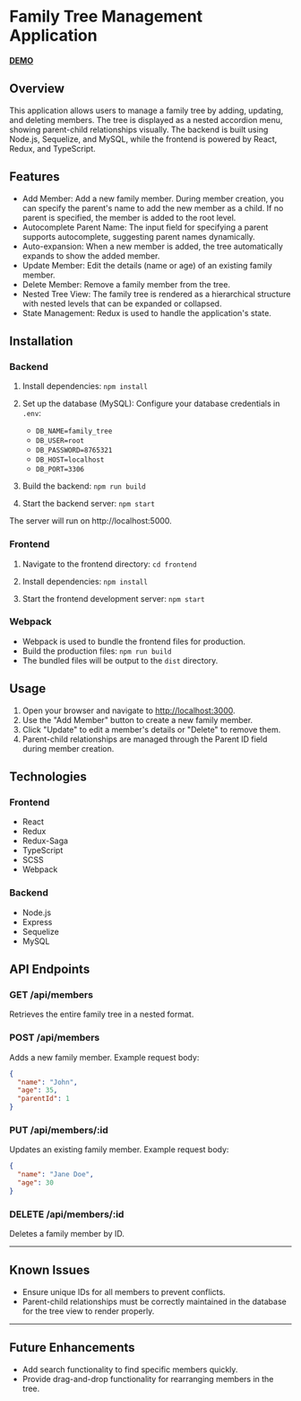 # Family Tree Management Application

[**DEMO**](https://tetianaveremchuk.github.io/family-tree-app/)

## Overview
This application allows users to manage a family tree by adding, updating, and deleting members. The tree is displayed as a nested accordion menu, showing parent-child relationships visually. The backend is built using Node.js, Sequelize, and MySQL, while the frontend is powered by React, Redux, and TypeScript.

## Features
- Add Member: Add a new family member. During member creation, you can specify the parent's name to add the new member as a child. If no parent is specified, the member is added to the root level.
- Autocomplete Parent Name: The input field for specifying a parent supports autocomplete, suggesting parent names dynamically.
- Auto-expansion: When a new member is added, the tree automatically expands to show the added member.
- Update Member: Edit the details (name or age) of an existing family member.
- Delete Member: Remove a family member from the tree.
- Nested Tree View: The family tree is rendered as a hierarchical structure with nested levels that can be expanded or collapsed.
- State Management: Redux is used to handle the application's state.
## Installation

### Backend
1. Install dependencies:
   `npm install`

2. Set up the database (MySQL):
   Configure your database credentials in `.env`:
   - `DB_NAME=family_tree`
   - `DB_USER=root`
   - `DB_PASSWORD=8765321`
   - `DB_HOST=localhost`
   - `DB_PORT=3306`

3. Build the backend:
   `npm run build`

4. Start the backend server:
   `npm start`

The server will run on http://localhost:5000.

### Frontend
1. Navigate to the frontend directory:
   `cd frontend`

2. Install dependencies:
   `npm install`

3. Start the frontend development server:
   `npm start`

### Webpack
- Webpack is used to bundle the frontend files for production.
- Build the production files: `npm run build`
- The bundled files will be output to the `dist` directory.

## Usage
1. Open your browser and navigate to [http://localhost:3000](http://localhost:3000).
2. Use the "Add Member" button to create a new family member.
3. Click "Update" to edit a member's details or "Delete" to remove them.
4. Parent-child relationships are managed through the Parent ID field during member creation.

## Technologies

### Frontend
- React
- Redux
- Redux-Saga
- TypeScript
- SCSS
- Webpack

### Backend
- Node.js
- Express
- Sequelize
- MySQL

## API Endpoints

### GET /api/members
Retrieves the entire family tree in a nested format.

### POST /api/members
Adds a new family member. Example request body:

```json
{
  "name": "John",
  "age": 35,
  "parentId": 1
}
```

### PUT /api/members/:id
Updates an existing family member. Example request body:

```json
{
  "name": "Jane Doe",
  "age": 30
}
```

### DELETE /api/members/:id
Deletes a family member by ID.

---

## Known Issues
- Ensure unique IDs for all members to prevent conflicts.
- Parent-child relationships must be correctly maintained in the database for the tree view to render properly.

---

## Future Enhancements
- Add search functionality to find specific members quickly.
- Provide drag-and-drop functionality for rearranging members in the tree.

